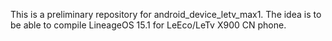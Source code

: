 This is a preliminary repository for android_device_letv_max1. The idea is to be able to compile LineageOS 15.1 for LeEco/LeTv X900 CN phone.
